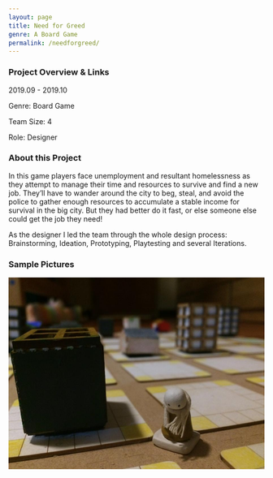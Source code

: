 ```yaml
---
layout: page
title: Need for Greed
genre: A Board Game
permalink: /needforgreed/
---
```


### Project Overview & Links

2019.09 - 2019.10
 
Genre: Board Game

Team Size: 4

Role: Designer

### About this Project

In this game players face unemployment and resultant homelessness as they attempt to manage their time and resources to survive and find a new job. They’ll have to wander around the city to beg, steal, and avoid the police to gather enough resources to accumulate a stable income for survival in the big city. But they had better do it fast, or else someone else could get the job they need!

As the designer I led the team through the whole design process: Brainstorming, Ideation, Prototyping, Playtesting and several Iterations.

### Sample Pictures

<img src="/img/NFG.jpg" alt="1" class="center" width="800"/>